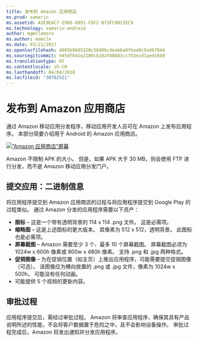 ```yaml
---
title: 发布到 Amazon 应用商店
ms.prod: xamarin
ms.assetid: A3E9EAC7-2968-8891-CDF2-B73FC0013EC9
ms.technology: xamarin-android
author: mgmclemore
ms.author: mamcle
ms.date: 03/21/2017
ms.openlocfilehash: 4805b9685328c5848bcdeab6a0fbaa0c5ed67844
ms.sourcegitcommit: 945df041e2180cb20af08b83cc703ecd1aedc6b0
ms.translationtype: HT
ms.contentlocale: zh-CN
ms.lasthandoff: 04/04/2018
ms.locfileid: "30762521"
---
```

# <a name="publishing-to-the-amazon-app-store"></a>发布到 Amazon 应用商店

通过 Amazon 移动应用分发程序，移动应用开发人员可在 Amazon 上发布应用程序。 本部分简要介绍用于 Android 的 Amazon 应用商店。 

[![“Amazon 应用商店”屏幕](publishing-to-amazon-images/amazon-app-store.png)](publishing-to-amazon-images/amazon-app-store.png#lightbox)

Amazon 不限制 APK 的大小。 但是，如果 APK 大于 30 MB，则会使用 FTP 进行分发，而不是 Amazon 移动应用分发门户。


## <a name="submitting-apps-binary-info"></a>提交应用：二进制信息

将应用程序提交到 Amazon 应用商店的过程与将应用程序提交到 Google Play 的过程类似。 通过 Amazon 分发的应用程序需要以下资产： 

-   **图标** &ndash; 这是一个带有透明背景的 114 x 114 .png 文件。 这是必需项。
-   **缩略图** &ndash; 这是上述图标的更大版本。 其像素为 512 x 512，透明背景。 此图标也是必需项。
-   **屏幕截图** &ndash; Amazon 需要至少 3 个、最多 10 个屏幕截图。 屏幕截图必须为 1024w x 600h 像素或 800w x 480h 像素。 支持 .png 和 .jpg 两种格式。
-   **促销图像** &ndash; 为在促销位置（如主页）上推出应用程序，可能需要提交促销图像（可选）。 该图像应为横向放置的 .png 或 .jpg 文件，像素为 1024w x 500h。 可能没有任何动画。
-  可能提供 5 个视频的更新内容。



## <a name="approval-process"></a>审批过程

应用程序提交后，需经过审批过程。
Amazon 将审查应用程序，确保其具有产品说明所述的性能，不会将客户数据置于危险之中，且不会影响设备操作。 审批过程完成后，Amazon 将发出通知并分发应用程序。
